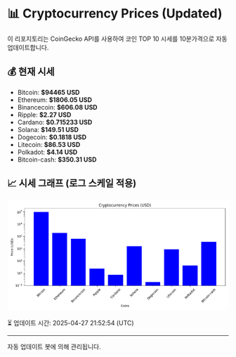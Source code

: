 
# 📊 Cryptocurrency Prices (Updated)

이 리포지토리는 CoinGecko API를 사용하여 코인 TOP 10 시세를 10분가격으로 자동 업데이트합니다.

## 💰 현재 시세
- Bitcoin: **$94465 USD**
- Ethereum: **$1806.05 USD**
- Binancecoin: **$606.08 USD**
- Ripple: **$2.27 USD**
- Cardano: **$0.715233 USD**
- Solana: **$149.51 USD**
- Dogecoin: **$0.1818 USD**
- Litecoin: **$86.53 USD**
- Polkadot: **$4.14 USD**
- Bitcoin-cash: **$350.31 USD**

## 📈 시세 그래프 (로그 스케일 적용)
![Crypto Prices](crypto_prices.png)

⏳ 업데이트 시간: 2025-04-27 21:52:54 (UTC)

---
자동 업데이트 봇에 의해 관리됩니다.
